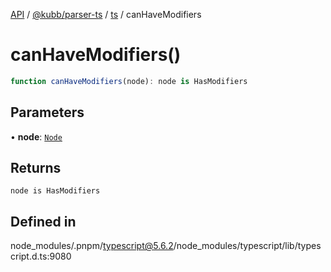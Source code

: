 [API](../../../../../packages.md) / [@kubb/parser-ts](../../../index.md) / [ts](../index.md) / canHaveModifiers

# canHaveModifiers()

```ts
function canHaveModifiers(node): node is HasModifiers
```

## Parameters

• **node**: [`Node`](../interfaces/Node.md)

## Returns

`node is HasModifiers`

## Defined in

node\_modules/.pnpm/typescript@5.6.2/node\_modules/typescript/lib/typescript.d.ts:9080
